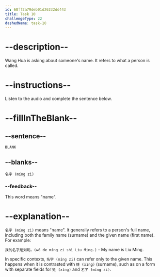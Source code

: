 ```yaml
---
id: 68ff2a79deb01d26232dd443
title: Task 10
challengeType: 22
dashedName: task-10
---
```


<!-- (Audio) Wang Hua: 名字 (míng zi) -->

# --description--

Wang Hua is asking about someone's name. It refers to what a person is called.

# --instructions--

Listen to the audio and complete the sentence below.

# --fillInTheBlank--

## --sentence--

`BLANK`

## --blanks--

`名字 (míng zi)`

### --feedback--

This word means "name".

# --explanation--

`名字 (míng zi)` means "name". It generally refers to a person's full name, including both the family name (surname) and the given name (first name). For example:

`我的名字是刘明。(wǒ de míng zi shì Liu Ming.)` - My name is Liu Ming.

​In specific contexts, `名字 (míng zi)` can refer only to the given name.​​ This happens when it is contrasted with `姓 (xìng)` (surname), such as on a form with separate fields for `姓 (xìng)` and `名字 (míng zi)`.
